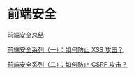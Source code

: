 # 前端安全

[前端安全总结](https://github.com/YvetteLau/Blog/tree/master/Security)

[前端安全系列（一）：如何防止 XSS 攻击？](https://tech.meituan.com/2018/09/27/fe-security.html)

[前端安全系列（二）：如何防止 CSRF 攻击？](https://tech.meituan.com/2018/10/11/fe-security-csrf.html)

